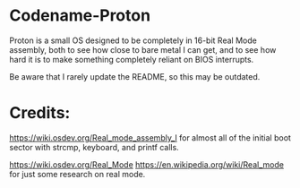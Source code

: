 # Codename-Proton
Proton is a small OS designed to be completely in 16-bit Real Mode assembly, both to see how close to bare metal I can get, and to see how hard it is to make something completely reliant on BIOS interrupts.


Be aware that I rarely update the README, so this may be outdated.

# Credits:
https://wiki.osdev.org/Real_mode_assembly_I for almost all of the initial boot sector with strcmp, keyboard, and printf calls.

https://wiki.osdev.org/Real_Mode https://en.wikipedia.org/wiki/Real_mode for just some research on real mode.
